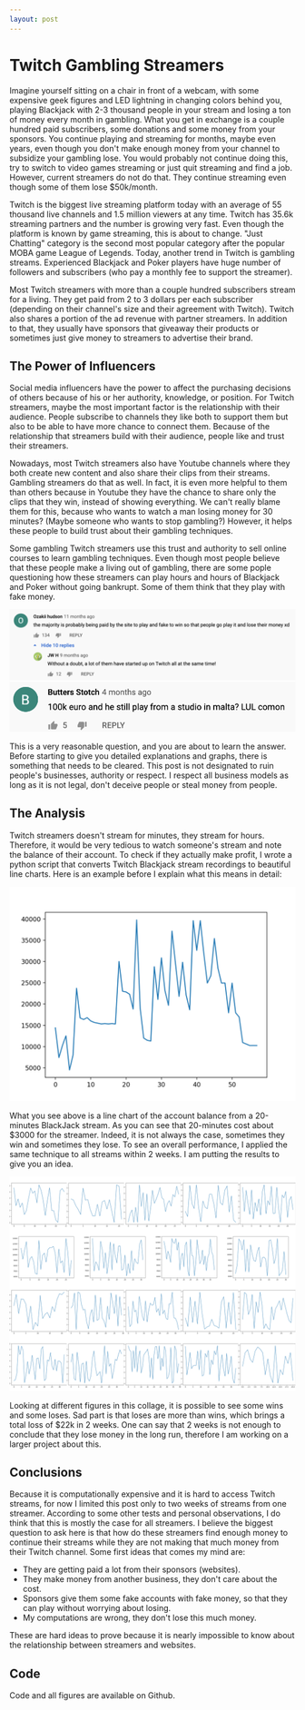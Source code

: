 ```yaml
---
layout: post
---
```

# Twitch Gambling Streamers

Imagine yourself sitting on a chair in front of a webcam, with some expensive geek figures and LED lightning in changing colors behind you, playing Blackjack with 2-3 thousand people in your stream and losing a ton of money every month in gambling. What you get in exchange is a couple hundred paid subscribers, some donations and some money from your sponsors. You continue playing and streaming for months, maybe even years, even though you don't make enough money from your channel to subsidize your gambling lose. You would probably not continue doing this, try to switch to video games streaming or just quit streaming and find a job. However, current streamers do not do that. They continue streaming even though some of them lose $50k/month.

Twitch is the biggest live streaming platform today with an average of 55 thousand live channels and 1.5 million viewers at any time. Twitch has 35.6k streaming partners and the number is growing very fast. Even though the platform is known by game streaming, this is about to change. "Just Chatting" category is the second most popular category after the popular MOBA game League of Legends. Today, another trend in Twitch is gambling streams. Experienced Blackjack and Poker players have huge number of followers and subscribers (who pay a monthly fee to support the streamer). 

Most Twitch streamers with more than a couple hundred subscribers stream for a living. They get paid from 2 to 3 dollars per each subscriber (depending on their channel's size and their agreement with Twitch). Twitch also shares a portion of the ad revenue with partner streamers. In addition to that, they usually have sponsors that giveaway their products or sometimes just give money to streamers to advertise their brand. 

## The Power of Influencers

Social media influencers have the power to affect the purchasing decisions of others because of his or her authority, knowledge, or position. For Twitch streamers, maybe the most important factor is the relationship with their audience. People subscribe to channels they like both to support them but also to be able to have more chance to connect them. Because of the relationship that streamers build with their audience, people like and trust their streamers. 

Nowadays, most Twitch streamers also have Youtube channels where they both create new content and also share their clips from their streams. Gambling streamers do that as well. In fact, it is even more helpful to them than others because in Youtube they have the chance to share only the clips that they win, instead of showing everything. We can't really blame them for this, because who wants to watch a man losing money for 30 minutes? (Maybe someone who wants to stop gambling?) However, it helps these people to build trust about their gambling techniques.

Some gambling Twitch streamers use this trust and authority to sell online courses to learn gambling techniques. Even though most people believe that these people make a living out of gambling, there are some pople questioning how these streamers can play hours and hours of Blackjack and Poker without going bankrupt. Some of them think that they play with fake money.

![A youtube comment thinking they are getting paid from the website](https://raw.githubusercontent.com/datamoj/datamoj.github.io/master/_posts/images/atalaypost1/figure2.png)
![Another youtube comment questioning streamer's winning](https://raw.githubusercontent.com/datamoj/datamoj.github.io/master/_posts/images/atalaypost1/figure3.png)


This is a very reasonable question, and you are about to learn the answer. Before starting to give you detailed explanations and graphs, there is something that needs to be cleared. This post is not designated to ruin people's businesses, authority or respect. I respect all business models as long as it is not legal, don't deceive people or steal money from people.

## The Analysis

Twitch streamers doesn't stream for minutes, they stream for hours. Therefore, it would be very tedious to watch someone's stream and note the balance of their account. To check if they actually make profit, I wrote a python script that converts Twitch Blackjack stream recordings to beautiful line charts. Here is an example before I explain what this means in detail:

![Line chart of a 20 minutes stream record from Twitch](https://raw.githubusercontent.com/datamoj/datamoj.github.io/master/_posts/images/atalaypost1/figure1.png)

What you see above is a line chart of the account balance from a 20-minutes BlackJack stream. As you can see that 20-minutes cost about $3000 for the streamer. Indeed, it is not always the case, sometimes they win and sometimes they lose. To see an overall performance, I applied the same technique to all streams within 2 weeks. I am putting the results to give you an idea. 

![Line chart of 2 weeks of streams from Twitch](https://raw.githubusercontent.com/datamoj/datamoj.github.io/master/_posts/images/atalaypost1/collage.png)

Looking at different figures in this collage, it is possible to see some wins and some loses. Sad part is that loses are more than wins, which brings a total loss of $22k in 2 weeks. One can say that 2 weeks is not enough to conclude that they lose money in the long run, therefore I am working on a larger project about this. 

## Conclusions

Because it is computationally expensive and it is hard to access Twitch streams, for now I limited this post only to two weeks of streams from one streamer. According to some  other tests and personal observations, I do think that this is mostly the case for all streamers. I believe the biggest question to ask here is that how do these streamers find enough money to continue their streams while they are not making that much money from their Twitch channel. Some first ideas that comes my mind are:

- They are getting paid a lot from their sponsors (websites).
- They make money from another business, they don't care about the cost.
- Sponsors give them some fake accounts with fake money, so that they can play without worrying about losing.
- My computations are wrong, they don't lose this much money.

These are hard ideas to prove because it is nearly impossible to know about the relationship between streamers and websites.

## Code

Code and all figures are available on Github.


